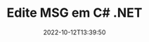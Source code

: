 ---
############################# Static ############################
layout: "auto-gen-editor"
date: 2022-10-12T13:39:50
draft: false
otherformats: doc docx docm dotx rtf odt xls xlsx xlsm ppt pptx pptm mobi epub html mhtml txt xml eml mbox

############################# Head ############################
head_title: "Editor MSG — Edite MSG em C# .NET"
head_description: "Como editar MSG em C# .NET usando algumas linhas de código? Use as APIs de processamento de documentos do GroupDocs para editar, atualizar e salvar mais de 30 formatos de arquivo."

############################# Header ############################
title: "Edite MSG em C# .NET"
description: "Edição eficaz e robusta do MSG usando o GroupDocs.Editor do lado do servidor para APIs do C# .NET, sem o uso de qualquer software como Microsoft ou Open Office."
bg_image: "https://cms.admin.containerize.com/templates/aspose/App_Themes/V3/images/bg/header1.png"
bg_overlay: false
button:
    enable: true
    icon: "fas fa-arrow-down"
    label: "Baixar Teste Gratuito"
    link: "https://downloads.groupdocs.com/editor/net"

############################# SubMenu ############################
submenu:
    enable: true

    left:
        img_alt: "GroupDocs.Editor for .NET"
        image: "https://cms.admin.containerize.com/templates/groupdocs/images/product-logos/90x90-noborder/groupdocs-editor-net.png"
        product: "GroupDocs.Editor"
        platform: ".NET"

    middle:
        button:

            # button loop
            - link: "https://apireference.groupdocs.com/editor/net"
              text: "Referência da API"

            # button loop
            - link: "https://github.com/groupdocs-editor"
              text: "Exemplos de código"

            # button loop
            - link: "https://products.groupdocs.app/editor/family"
              text: "Demonstrações ao vivo"

            # button loop
            - link: "https://purchase.groupdocs.com/pricing/editor/net"
              text: "Preços"

    right:
        link_download: "https://downloads.groupdocs.com/editor"
        link_learn: "https://docs.groupdocs.com/editor/net"
        link_buy: "https://purchase.groupdocs.com"

############################# About ############################
about:
    enable: true
    title: "Sobre a API GroupDocs.Editor for .NET"
    content: |
        [GroupDocs.Editor for .NET](/pt/editor/net/) API é a escolha certa para editar documentos e apresentações do Microsoft Word, Excel, PowerPoint, Open Office. GroupDocs.Editor é uma API independente que é adequada para sistemas do lado do servidor e back-end onde é necessário alto desempenho. Não depende de nenhum software como Microsoft ou Open Office.

############################# Steps ############################
steps:
    enable: true
    title_left: "Etapas para editar MSG em C#"
    content_left: |
        [GroupDocs.Editor for .NET](/pt/editor/net/) fornece uma maneira fácil e direta para os desenvolvedores editarem os arquivos MSG usando algumas linhas de código.
        * Crie uma instância da classe `Editor` com caminho de arquivo obrigatório ou fluxo de bytes e carregue o arquivo MSG
        * Crie e defina a instância da classe `EmailEditOptions` para o formato de arquivo MSG
        * Chame o método `Editor.Edit()` e obtenha o documento MSG em formato HTML que é facilmente editável com qualquer editor WYSIWYG.
        * Chame o método `Editor.Save()` e salve o arquivo MSG editado usando a classe `EmailSaveOptions`

        
    title_right: "Requisitos de sistema"
    content_right: |
        Uma edição básica de documentos com APIs GroupDocs.Editor for .NET pode ser feita implementando algumas etapas fáceis. Nossas APIs são suportadas em todas as principais plataformas e sistemas operacionais. Antes de executar o código abaixo, certifique-se de ter os seguintes pré-requisitos instalados em seu sistema.

        * Sistemas operacionais: Microsoft Windows, Linux, MacOS
        * Ambientes de desenvolvimento: Microsoft Visual Studio, Xamarin, MonoDevelop
        * Estruturas: .NET Framework, .NET Standard, .NET Core, Mono
        * Obtenha a versão mais recente do GroupDocs.Editor for .NET baixada de [NuGet](https://www.nuget.org/packages/groupdocs.editor)
        
    code: |        
        ```csharp
        // Load the MSG file into Editor
        Editor editor = new Editor("source.msg");

        // Create and adjust the edit options
        EmailEditOptions editOptions = new EmailEditOptions();
        
        // Open input MSG document for edit — obtain an intermediate document, that can be edited
        EditableDocument beforeEdit = editor.Edit(editOptions);

        // Grab MSG document content and associated resources from editable document
        string content = beforeEdit.GetEmbeddedHtml();

        // Send the content to WYSIWYG-editor, edit it there, and send edited content back to the server-side
        // This step simulates a such operation
        string updatedContent = content.Replace("project", "Edited project");

        // Grab edited content and resources from WYSIWYG-editor and create a new EditableDocument instance from it
        EditableDocument afterEdit = EditableDocument.FromMarkup(updatedContent, null);

        // Create a save options
        EmailSaveOptions saveOptions = new EmailSaveOptions();

        // Save edited MSG document to the file
        editor.Save(afterEdit, "edited.msg", saveOptions);
        ```
        
############################# Demos ############################
demos:
    enable: true
    title: "MSG Editor de demonstrações ao vivo"
    content: |
        Edite MSG agora mesmo visitando o site [GroupDocs.Editor Live Demos](https://products.groupdocs.app/editor/family).
        A demonstração ao vivo tem os seguintes benefícios
        
############################# More Formats ############################
more_formats:
    enable: true
    title: "Outros editores suportados"
    content: |
        Você também pode editar outros formatos de arquivo. Por favor, veja a lista completa abaixo.


############################# Back to top ###############################
back_to_top:
    enable: true
---